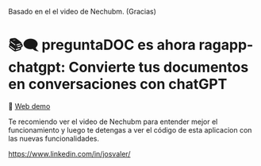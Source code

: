Basado en el el video de Nechubm. (Gracias) 

# 📚🗨️  preguntaDOC es ahora ragapp-chatgpt: Convierte tus documentos en conversaciones con chatGPT

:link: [Web demo](https://nechubm-preguntadoc-app-tutorial-ct21ps.streamlit.app/)

Te recomiendo ver el video de Nechubm para entender mejor el funcionamiento y luego te detengas a ver el código de esta aplicacion con las nuevas funcionalidades.

https://www.linkedin.com/in/josvaler/
